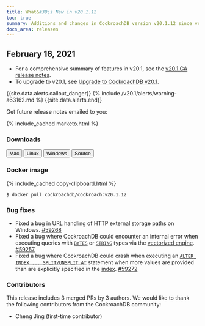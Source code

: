 ```yaml
---
title: What&#39;s New in v20.1.12
toc: true
summary: Additions and changes in CockroachDB version v20.1.12 since version v20.1.11
docs_area: releases 
---
```


## February 16, 2021

- For a comprehensive summary of features in v20.1, see the [v20.1 GA release notes](v20.1.0.html).
- To upgrade to v20.1, see [Upgrade to CockroachDB v20.1](../v20.1/upgrade-cockroach-version.html).

{{site.data.alerts.callout_danger}}
{% include /v20.1/alerts/warning-a63162.md %}
{{site.data.alerts.end}}

Get future release notes emailed to you:

{% include_cached marketo.html %}

### Downloads

<div id="os-tabs" class="clearfix">
    <a href="https://binaries.cockroachdb.com/cockroach-v20.1.12.darwin-10.9-amd64.tgz"><button id="mac" data-eventcategory="mac-binary-release-notes">Mac</button></a>
    <a href="https://binaries.cockroachdb.com/cockroach-v20.1.12.linux-amd64.tgz"><button id="linux" data-eventcategory="linux-binary-release-notes">Linux</button></a>
    <a href="https://binaries.cockroachdb.com/cockroach-v20.1.12.windows-6.2-amd64.zip"><button id="windows" data-eventcategory="windows-binary-release-notes">Windows</button></a>
    <a href="https://binaries.cockroachdb.com/cockroach-v20.1.12.src.tgz"><button id="source" data-eventcategory="source-release-notes">Source</button></a>
</div>

### Docker image

{% include_cached copy-clipboard.html %}
~~~shell
$ docker pull cockroachdb/cockroach:v20.1.12
~~~

### Bug fixes

- Fixed a bug in URL handling of HTTP external storage paths on Windows. [#59268][#59268]
- Fixed a bug where CockroachDB could encounter an internal error when executing queries with [`BYTES`](../v20.1/bytes.html) or [`STRING`](../v20.1/string.html) types via the [vectorized engine](../v20.1/vectorized-execution.html). [#59257][#59257]
- Fixed a bug where CockroachDB could crash when executing an [`ALTER INDEX ... SPLIT/UNSPLIT AT`](../v20.1/split-at.html) statement when more values are provided than are explicitly specified in the [index](../v20.1/indexes.html). [#59272][#59272]

### Contributors

This release includes 3 merged PRs by 3 authors.
We would like to thank the following contributors from the CockroachDB community:

- Cheng Jing (first-time contributor)

[#59257]: https://github.com/cockroachdb/cockroach/pull/59257
[#59268]: https://github.com/cockroachdb/cockroach/pull/59268
[#59272]: https://github.com/cockroachdb/cockroach/pull/59272
